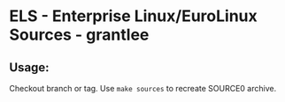 # ELS - Enterprise Linux/EuroLinux Sources - grantlee
 
## Usage:
  Checkout branch or tag. Use `make sources` to recreate  SOURCE0 archive.
